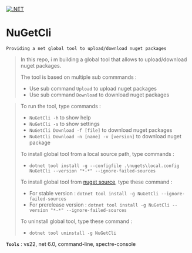 [![.NET](https://github.com/aimenux/NuGetCli/actions/workflows/ci.yml/badge.svg?branch=main)](https://github.com/aimenux/NuGetCli/actions/workflows/ci.yml)

# NuGetCli
```
Providing a net global tool to upload/download nuget packages
```

> In this repo, i m building a global tool that allows to upload/download nuget packages.
>
> The tool is based on multiple sub commmands :
> - Use sub command `Upload` to upload nuget packages
> - Use sub command `Download` to download nuget packages

>
> To run the tool, type commands :
> - `NuGetCli -h` to show help
> - `NuGetCli -s` to show settings
> - `NuGetCli Download -f [file]` to download nuget packages
> - `NuGetCli Download -n [name] -v [version]` to download nuget package
>
>
> To install global tool from a local source path, type commands :
> - `dotnet tool install -g --configfile .\nugets\local.config NuGetCli --version "*-*" --ignore-failed-sources`
>
> To install global tool from [nuget source](https://www.nuget.org/packages/NuGetCli), type these command :
> - For stable version : `dotnet tool install -g NuGetCli --ignore-failed-sources`
> - For prerelease version : `dotnet tool install -g NuGetCli --version "*-*" --ignore-failed-sources`
>
> To uninstall global tool, type these command :
> - `dotnet tool uninstall -g NuGetCli`
>
>

**`Tools`** : vs22, net 6.0, command-line, spectre-console